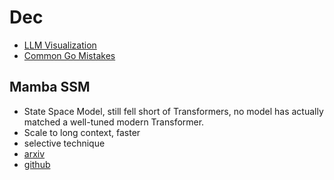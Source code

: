 # Dec

* [LLM Visualization](https://bbycroft.net/llm)
* [Common Go Mistakes](https://100go.co/)

## Mamba SSM

* State Space Model, still fell short of Transformers, no model has actually matched a well-tuned modern Transformer.
* Scale to long context, faster
* selective technique
* [arxiv](https://arxiv.org/abs/2312.00752)
* [github](https://github.com/state-spaces/mamba)


